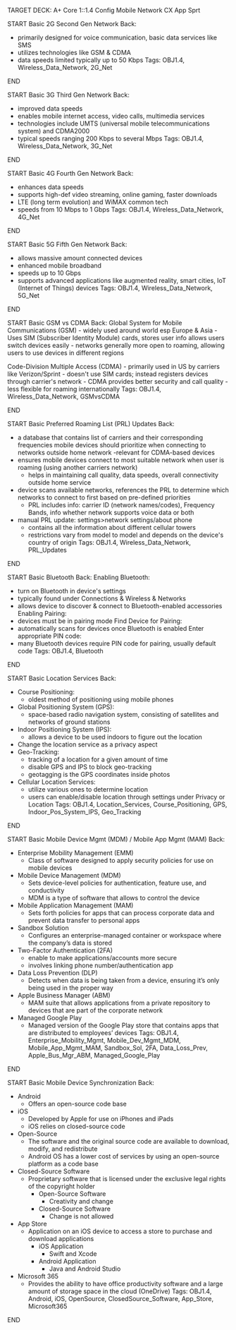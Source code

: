 TARGET DECK: A+ Core 1::1.4 Config Mobile Network CX App Sprt

START
Basic
2G Second Gen Network
Back:
- primarily designed for voice communication, basic data services like SMS 
- utilizes technologies like GSM & CDMA
- data speeds limited typically up to 50 Kbps 
Tags: OBJ1.4, Wireless_Data_Network, 2G_Net
<!--ID: 1730928993554-->
END

START
Basic
3G Third Gen Network 
Back:
- improved data speeds
- enables mobile internet access, video calls, multimedia services 
- technologies include UMTS (universal mobile telecommunications system) and CDMA2000
- typical speeds ranging 200 Kbps to several Mbps
Tags: OBJ1.4, Wireless_Data_Network, 3G_Net
<!--ID: 1730929062056-->
END

START
Basic
4G Fourth Gen Network
Back:
- enhances data speeds 
- supports high-def video streaming, online gaming, faster downloads 
- LTE (long term evolution) and WiMAX common tech 
- speeds from 10 Mbps to 1 Gbps 
Tags: OBJ1.4, Wireless_Data_Network, 4G_Net
<!--ID: 1730929124907-->
END

START
Basic
5G Fifth Gen Network
Back:
- allows massive amount connected devices 
- enhanced mobile broadband 
- speeds up to 10 Gbps
- supports advanced applications like augmented reality, smart cities, IoT (Internet of Things) devices 
Tags: OBJ1.4, Wireless_Data_Network, 5G_Net
<!--ID: 1730929227380-->
END

START
Basic
GSM vs CDMA
Back:
Global System for Mobile Communications (GSM)
	- widely used around world esp Europe & Asia 
	- Uses SIM (Subscriber Identity Module) cards, stores user info allows users switch devices easily
	- networks generally more open to roaming, allowing users to use devices in different regions 

Code-Division Multiple Access (CDMA)
	- primarily used in US by carriers like Verizon/Sprint 
	- doesn't use SIM cards; instead registers devices through carrier's network 
	- CDMA provides better security and call quality 
		- less flexible for roaming internationally
Tags: OBJ1.4, Wireless_Data_Network, GSMvsCDMA
<!--ID: 1730929986172-->
END

START
Basic
Preferred Roaming List (PRL) Updates
Back:
- a database that contains list of carriers and their corresponding frequencies mobile devices should prioritize when connecting to networks outside home network
	-relevant for CDMA-based devices 
- ensures mobile devices connect to most suitable network when user is roaming (using another carriers network) 
	- helps in maintaining call quality, data speeds, overall connectivity outside home service 
- device scans available networks, references the PRL to determine which networks to connect to first based on pre-defined priorities 
	- PRL includes info: carrier ID (network names/codes), Frequency Bands, info whether network supports voice data or both 
- manual PRL update: settings>network settings/about phone 
	- contains all the information about different cellular towers
	- restrictions vary from model to model and depends on the device's country of origin 
Tags: OBJ1.4, Wireless_Data_Network, PRL_Updates
<!--ID: 1730930463346-->
END

START
Basic
Bluetooth
Back:
Enabling Bluetooth:
- turn on Bluetooth in device's settings 
- typically found under Connections & Wireless & Networks 
- allows device to discover & connect to Bluetooth-enabled accessories 
Enabling Pairing:
- devices must be in pairing mode 
Find Device for Pairing: 
- automatically scans for devices once Bluetooth is enabled 
Enter appropriate PIN code: 
- many Bluetooth devices require PIN code for pairing, usually default code 
Tags: OBJ1.4, Bluetooth
<!--ID: 1730931356092-->
END

START
Basic
Location Services
Back:
- Course Positioning:
	- oldest method of positioning using mobile phones 
- Global Positioning System (GPS):
	- space-based radio navigation system, consisting of satellites and networks of ground stations
- Indoor Positioning System (IPS):
	- allows a device to be used indoors to figure out the location 
- Change the location service as a privacy aspect
- Geo-Tracking:
	- tracking of a location for a given amount of time
	- disable GPS and IPS to block geo-tracking 
	- geotagging is the GPS coordinates inside photos
- Cellular Location Services:
	- utilize various ones to determine location 
	- users can enable/disable location through settings under Privacy or Location 
Tags: OBJ1.4, Location_Services, Course_Positioning, GPS, Indoor_Pos_System_IPS, Geo_Tracking
<!--ID
: 1730931486720-->
END

START
Basic
Mobile Device Mgmt (MDM) / Mobile App Mgmt (MAM)
Back:
- Enterprise Mobility Management (EMM) 
	- Class of software designed to apply security policies for use on mobile devices 
- Mobile Device Management (MDM) 
	- Sets device-level policies for authentication, feature use, and conductivity 
	- MDM is a type of software that allows to control the device 
- Mobile Application Management (MAM) 
	- Sets forth policies for apps that can process corporate data and prevent data transfer to personal apps 
- Sandbox Solution
	- Configures an enterprise-managed container or workspace where the company’s data is stored 
- Two-Factor Authentication (2FA)
	- enable to make applications/accounts more secure 
	- involves linking phone number/authentication app 
- Data Loss Prevention (DLP) 
	- Detects when data is being taken from a device, ensuring it’s only being used in the proper way 
- Apple Business Manager (ABM) 
	- MAM suite that allows applications from a private repository to devices that are part of the corporate network 
- Managed Google Play 
	- Managed version of the Google Play store that contains apps that are distributed to employees’ devices
Tags: OBJ1.4, Enterprise_Mobility_Mgmt, Mobile_Dev_Mgmt_MDM, Mobile_App_Mgmt_MAM, Sandbox_Sol, 2FA, Data_Loss_Prev, Apple_Bus_Mgr_ABM, Managed_Google_Play
<!--ID: 1730931677932-->
END

START
Basic
Mobile Device Synchronization
Back:
- Android 
	- Offers an open-source code base 
- iOS 
	- Developed by Apple for use on iPhones and iPads 
	- iOS relies on closed-source code 
- Open-Source 
	- The software and the original source code are available to download, modify, and redistribute 
	- Android OS has a lower cost of services by using an open-source platform as a code base 
- Closed-Source Software 
	- Proprietary software that is licensed under the exclusive legal rights of the copyright holder 
		- Open-Source Software 
			- Creativity and change 
		- Closed-Source Software 
			- Change is not allowed 
- App Store
	- Application on an iOS device to access a store to purchase and download applications 
		- iOS Application 
			- Swift and Xcode 
		- Android Application 
			- Java and Android Studio 
- Microsoft 365 
	- Provides the ability to have office productivity software and a large amount of storage space in the cloud (OneDrive)
Tags: OBJ1.4, Android, iOS, OpenSource, ClosedSource_Software, App_Store, Microsoft365
<!--ID: 1730931837405-->
END